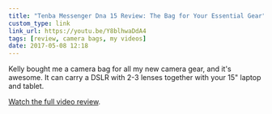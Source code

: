```yaml
---
title: "Tenba Messenger Dna 15 Review: The Bag for Your Essential Gear"
custom_type: link
link_url: https://youtu.be/Y8blhwaDdA4
tags: [review, camera bags, my videos]
date: 2017-05-08 12:18
---
```


Kelly bought me a camera bag for all my new camera gear, and it's awesome. It can carry a DSLR with 2-3 lenses together with your 15" laptop and tablet.

[Watch the full video review](https://youtu.be/Y8blhwaDdA4).
